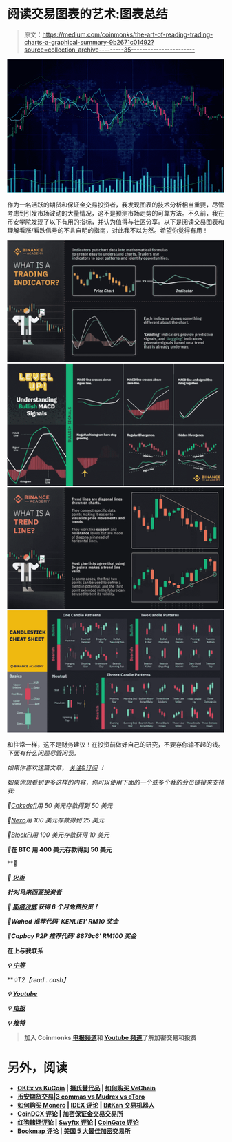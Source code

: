 # 阅读交易图表的艺术:图表总结

> 原文：<https://medium.com/coinmonks/the-art-of-reading-trading-charts-a-graphical-summary-9b2671c01492?source=collection_archive---------35----------------------->

![](img/3d8a1e51731d7ea09e57db2b7b17e8f5.png)

作为一名活跃的期货和保证金交易投资者，我发现图表的技术分析相当重要，尽管考虑到引发市场波动的大量情况，这不是预测市场走势的可靠方法。不久前，我在币安学院发现了以下有用的指标，并认为值得与社区分享。以下是阅读交易图表和理解看涨/看跌信号的不言自明的指南，对此我不以为然。希望你觉得有用！

![](img/cc932113caef7c1850ee161326b655fd.png)![](img/42a7f25f7722263e035e5bd48e5300d9.png)![](img/6f3059ed072d82c7ebb9a2704b142841.png)![](img/4c3ce46468305a6e30f3590f314a9a2c.png)

和往常一样，这不是财务建议！在投资前做好自己的研究，不要存你输不起的钱。
*下面有什么问题尽管问我。*

*如果你喜欢这篇文章，* [*关注&订阅*](/@cybery) *！*

*如果你想看到更多这样的内容，你可以使用下面的一个或多个我的会员链接来支持我:*

*🎁*[*Cakedefi*](https://cakedefi.com/?ref=677920)*用 50 美元存款得到 50 美元*

*🎁*[*Nexo*](https://nexo.io/ref/hce5cfdt5o?src=web-link)*用 100 美元存款得到 25 美元*

*🎁*[*BlockFi*](https://blockfi.com/?ref=a16e37fd)*用 100 美元存款获得 10 美元*

*🎁*[](https://celsiusnetwork.app.link/174094633e)**在 BTC 用 400 美元存款得到 50 美元**

**🎁*[](https://www.kucoin.com/land/register/r/rJH29LZ)*

***🎁* [*火币*](https://www.huobi.com/en-us/topic/double-invite/register/?invite_code=5t5jb)**

***针对马来西亚投资者***

***🎁* [*斯塔沙威*](https://www.stashaway.my/referrals/kenleel9jx) *获得 6 个月免费投资！***

***🎁Wahed 推荐代码' KENLIE1' RM10 奖金***

***🎁Capbay P2P 推荐代码' 8879c6' RM100 奖金***

**在上与我联系**

***💡* [*中等*](https://cybery.medium.com/)**

***💡*T2【read . cash】**

***💡* [*Youtube*](https://www.youtube.com/c/SmartInvestingChannel)**

***💡* [*电报*](https://t.me/kkkk289)**

***💡* [*推特*](https://twitter.com/cybertraderfx)**

> **加入 Coinmonks [电报频道](https://t.me/coincodecap)和 [Youtube 频道](https://www.youtube.com/c/coinmonks/videos)了解加密交易和投资**

# **另外，阅读**

*   **[OKEx vs KuCoin](https://coincodecap.com/okex-kucoin) | [摄氏替代品](https://coincodecap.com/celsius-alternatives) | [如何购买 VeChain](https://coincodecap.com/buy-vechain)**
*   **[币安期货交易](https://coincodecap.com/binance-futures-trading)|[3 commas vs Mudrex vs eToro](https://coincodecap.com/mudrex-3commas-etoro)**
*   **[如何购买 Monero](https://coincodecap.com/buy-monero) | [IDEX 评论](https://coincodecap.com/idex-review) | [BitKan 交易机器人](https://coincodecap.com/bitkan-trading-bot)**
*   **[CoinDCX 评论](/coinmonks/coindcx-review-8444db3621a2) | [加密保证金交易交易所](https://coincodecap.com/crypto-margin-trading-exchanges)**
*   **[红狗赌场评论](https://coincodecap.com/red-dog-casino-review) | [Swyftx 评论](https://coincodecap.com/swyftx-review) | [CoinGate 评论](https://coincodecap.com/coingate-review)**
*   **[Bookmap 评论](https://coincodecap.com/bookmap-review-2021-best-trading-software) | [美国 5 大最佳加密交易所](https://coincodecap.com/crypto-exchange-usa)**